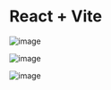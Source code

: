 # React + Vite

![image](https://github.com/Jay2364/React-weather-app/assets/108801927/3cae3396-d1ff-47f3-9aac-a4bdec1e599b)

![image](https://github.com/Jay2364/React-weather-app/assets/108801927/d89d6883-0200-422b-8b4b-5756619c8412)

![image](https://github.com/Jay2364/React-weather-app/assets/108801927/111e1f60-9455-4ee0-97aa-b8ddbc3e4c50)


